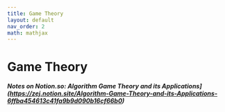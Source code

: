 ```yaml
---
title: Game Theory
layout: default
nav_order: 2
math: mathjax
---
```

# Game Theory

***Notes on Notion.so: Algorithm Game Theory and its Applications](https://zej.notion.site/Algorithm-Game-Theory-and-its-Applications-6ffba454613c41fa9b9d090b16cf66b0)***
